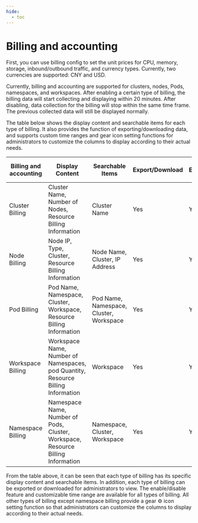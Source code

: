 ```yaml
---
hide:
  - toc
---
```


# Billing and accounting

First, you can use billing config to set the unit prices for CPU, memory, storage, inbound/outbound traffic, and currency types. Currently, two currencies are supported: CNY and USD.

Currently, billing and accounting are supported for clusters, nodes, Pods, namespaces, and workspaces. After enabling a certain type of billing, the billing data will start collecting and displaying within 20 minutes. After disabling, data collection for the billing will stop within the same time frame. The previous collected data will still be displayed normally.

The table below shows the display content and searchable items for each type of billing. It also provides the function of exporting/downloading data, and supports custom time ranges and gear icon setting functions for administrators to customize the columns to display according to their actual needs.

| Billing and accounting | Display Content                                            | Searchable Items                                     | Export/Download | Enable/Disable | Customizable Time Range | Gear Icon Setting |
| -------------------- | ---------------------------------------------------------- | ---------------------------------------------------- | --------------- | -------------- | ---------------------- | ----------------- |
| Cluster Billing      | Cluster Name, Number of Nodes, Resource Billing Information | Cluster Name                                         | Yes             | Yes            | Yes                    | Yes               |
| Node Billing         | Node IP, Type, Cluster, Resource Billing Information        | Node Name, Cluster, IP Address                       | Yes             | Yes            | Yes                    | Yes               |
| Pod Billing          | Pod Name, Namespace, Cluster, Workspace, Resource Billing Information | Pod Name, Namespace, Cluster, Workspace | Yes             | Yes            | Yes                    | Yes               |
| Workspace Billing    | Workspace Name, Number of Namespaces, pod Quantity, Resource Billing Information | Workspace | Yes             | Yes            | Yes                    | Yes               |
| Namespace Billing    | Namespace Name, Number of Pods, Cluster, Workspace, Resource Billing Information | Namespace, Cluster, Workspace | Yes             | Yes            | Yes                    | Yes               |

From the table above, it can be seen that each type of billing has its specific display content and searchable items. In addition, each type of billing can be exported or downloaded for administrators to view. The enable/disable feature and customizable time range are available for all types of billing. All other types of billing except namespace billing provide a gear ⚙️ icon setting function so that administrators can customize the columns to display according to their actual needs.
